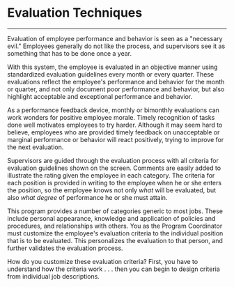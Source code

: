 # Evaluation Techniques 
-----

Evaluation of employee performance and behavior is seen as a "necessary evil."  Employees generally do not like the process, and supervisors see it as something that has to be done once a year.

With this system, the employee is evaluated in an objective manner using standardized evaluation guidelines every month or every quarter.  These evaluations reflect the employee's performance and behavior for the month or quarter, and not only document poor performance and behavior, but also highlight acceptable and exceptional performance and behavior.

As a performance feedback device, monthly or bimonthly evaluations can work wonders for positive employee morale.  Timely recognition of tasks done well motivates employees to try harder.  Although it may seem hard to believe, employees who are provided timely feedback on unacceptable or marginal performance or behavior will react positively, trying to improve for the next evaluation.

Supervisors are guided through the evaluation process with all criteria for evaluation guidelines shown on the screen.  Comments are easily added to illustrate the rating given the employee in each category.  The criteria for each position is provided in writing to the employee when he or she enters the position, so the employee knows not only *what* will be evaluated, but also *what degree* of performance he or she must attain.

This program provides a number of categories generic to most jobs.  These include personal appearance, knowledge and application of policies and procedures, and relationships with others.  You as the Program Coordinator must customize the employee's evaluation criteria to the individual position that is to be evaluated.  This personalizes the evaluation to that person, and further validates the evaluation process.

How do you customize these evaluation criteria?  First, you have to understand how the criteria work . . . then you can begin to design criteria from individual job descriptions.